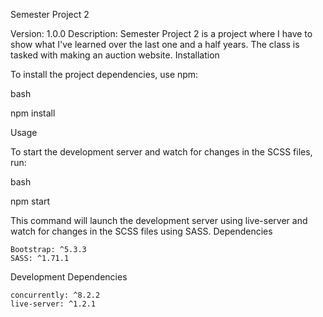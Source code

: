 Semester Project 2

Version: 1.0.0
Description: Semester Project 2 is a project where I have to show what I've learned over the last one and a half years. The class is tasked with making an auction website.
Installation

To install the project dependencies, use npm:

bash

npm install

Usage

To start the development server and watch for changes in the SCSS files, run:

bash

npm start

This command will launch the development server using live-server and watch for changes in the SCSS files using SASS.
Dependencies

    Bootstrap: ^5.3.3
    SASS: ^1.71.1

Development Dependencies

    concurrently: ^8.2.2
    live-server: ^1.2.1